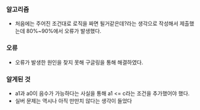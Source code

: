 ### 알고리즘
 - 처음에는 주어진 조건대로 로직을 짜면 될거같은데?라는 생각으로 작성해서 제출했는데 80%~90%에서 오류가 발생했다.

### 오류
 - 오류가 발생한 원인을 찾지 못해 구글링을 통해 해결하였다.

### 알게된 것
 - a1과 a0이 음수가 가능하다는 사실을 통해 a1 <= c라는 조건을 추가했어야 했다.
 - 실버 문제는 역시나 아직 만만치 않다는 생각이 들었다
